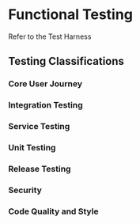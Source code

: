 # Functional Testing

Refer to the Test Harness

## Testing Classifications

### Core User Journey

### Integration Testing

### Service Testing

### Unit Testing

### Release Testing

### Security

### Code Quality and Style
